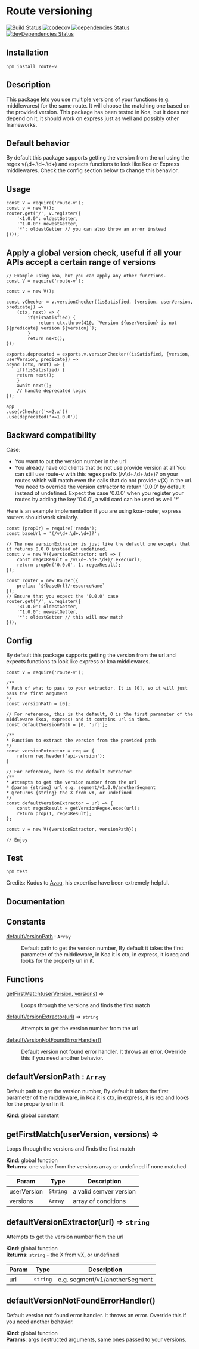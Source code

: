 # Route versioning
[![Build Status](https://travis-ci.org/Amri91/route-vc.svg?branch=master)](https://travis-ci.org/Amri91/route-vc)
[![codecov](https://codecov.io/gh/Amri91/route-vc/branch/master/graph/badge.svg)](https://codecov.io/gh/Amri91/route-vc)
[![dependencies Status](https://david-dm.org/amri91/route-vc/status.svg)](https://david-dm.org/Amri91/route-vc)
[![devDependencies Status](https://david-dm.org/amri91/route-vc/dev-status.svg)](https://david-dm.org/Amri91/route-vc?type=dev)

## Installation
```
npm install route-v
```

## Description
This package lets you use multiple versions of your functions (e.g. middlewares) for the same route. It will choose the matching one based on the provided version.
This package has been tested in Koa, but it does not depend on it, it should work on express just as well and possibly other frameworks.

## Default behavior
By default this package supports getting the version from the url using the regex v(\d+.\d+.\d+) and expects functions to look like Koa or Express middlewares.
Check the config section below to change this behavior.

## Usage
```
const V = require('route-v');
const v = new V();
router.get('/', v.register({
    '<1.0.0': oldestGetter,
    '^1.0.0': newestGetter,
    '*': oldestGetter // you can also throw an error instead
})));
```

## Apply a global version check, useful if all your APIs accept a certain range of versions
```
// Example using koa, but you can apply any other functions.
const V = require('route-v');

const v = new V();

const vChecker = v.versionChecker((isSatisfied, {version, userVersion, predicate}) =>
    (ctx, next) => {
        if(!isSatisfied) {
            return ctx.throw(410, `Version ${userVersion} is not ${predicate} version ${version}`);
        }
        return next();
});

exports.deprecated = exports.v.versionChecker((isSatisfied, {version, userVersion, predicate}) =>
async (ctx, next) => {
    if(!isSatisfied) {
    return next();
    }
    await next();
    // handle deprecated logic
});

app
.use(vChecker('<=2.x'))
.use(deprecated('<=1.0.0'))
```

## Backward compatibility
Case:
- You want to put the version number in the url
- You already have old clients that do not use provide version at all
You can still use route-v with this regex prefix (/v\d+.\d+.\d+)? on your routes which will match even the calls that do not provide v(X) in the url.
You need to override the version extractor to return '0.0.0' by default instead of undefined. Expect the case '0.0.0' when you register your routes by adding the key '0.0.0', a wild card can be used as well '*'

Here is an example implementation if you are using koa-router, express routers should work similarly.

```
const {propOr} = require('ramda');
const baseUrl = '(/v\d+.\d+.\d+)?';

// The new versionExtractor is just like the default one excepts that it returns 0.0.0 instead of undefined.
const v = new V({versionExtractor: url => {
    const regexResult = /v(\d+.\d+.\d+)/.exec(url);
    return propOr('0.0.0', 1, regexResult);
});

const router = new Router({
    prefix: `${baseUrl}/resourceName`
});
// Ensure that you expect the '0.0.0' case
router.get('/', v.register({
    '<1.0.0': oldestGetter,
    '^1.0.0': newestGetter,
    '*': oldestGetter // this will now match
}));
```

## Config
By default this package supports getting the version from the url and expects functions to look like express or koa middlewares.

```
const V = require('route-v');

/**
* Path of what to pass to your extractor. It is [0], so it will just pass the first argument
*/
const versionPath = [0];

// For reference, this is the default, 0 is the first parameter of the middleware (koa, express) and it contains url in them.
const defaultVersionPath = [0, 'url'];

/**
* Function to extract the version from the provided path
*/
const versionExtractor = req => {
    return req.header('api-version');
}

// For reference, here is the default extractor
/**
* Attempts to get the version number from the url
* @param {string} url e.g. segment/v1.0.0/anotherSegment
* @returns {string} the X from vX, or undefined
*/
const defaultVersionExtractor = url => {
    const regexResult = getVersionRegex.exec(url);
    return prop(1, regexResult);
};

const v = new V({versionExtractor, versionPath});

// Enjoy
```

## Test
```
npm test
```

Credits:
Kudus to [Avaq](https://github.com/Avaq), his expertise have been extremely helpful.

## Documentation

## Constants

<dl>
<dt><a href="#defaultVersionPath">defaultVersionPath</a> : <code>Array</code></dt>
<dd><p>Default path to get the version number,
By default it takes the first parameter of the middleware,
in Koa it is ctx, in express, it is req
and looks for the property url in it.</p>
</dd>
</dl>

## Functions

<dl>
<dt><a href="#getFirstMatch">getFirstMatch(userVersion, versions)</a> ⇒</dt>
<dd><p>Loops through the versions and finds the first match</p>
</dd>
<dt><a href="#defaultVersionExtractor">defaultVersionExtractor(url)</a> ⇒ <code>string</code></dt>
<dd><p>Attempts to get the version number from the url</p>
</dd>
<dt><a href="#defaultVersionNotFoundErrorHandler">defaultVersionNotFoundErrorHandler()</a></dt>
<dd><p>Default version not found error handler.
It throws an error. Override this if you need another behavior.</p>
</dd>
</dl>

<a name="defaultVersionPath"></a>

## defaultVersionPath : <code>Array</code>
Default path to get the version number,
By default it takes the first parameter of the middleware,
in Koa it is ctx, in express, it is req
and looks for the property url in it.

**Kind**: global constant  
<a name="getFirstMatch"></a>

## getFirstMatch(userVersion, versions) ⇒
Loops through the versions and finds the first match

**Kind**: global function  
**Returns**: one value from the versions array or undefined if none matched  

| Param | Type | Description |
| --- | --- | --- |
| userVersion | <code>String</code> | a valid semver version |
| versions | <code>Array</code> | array of conditions |

<a name="defaultVersionExtractor"></a>

## defaultVersionExtractor(url) ⇒ <code>string</code>
Attempts to get the version number from the url

**Kind**: global function  
**Returns**: <code>string</code> - the X from vX, or undefined  

| Param | Type | Description |
| --- | --- | --- |
| url | <code>string</code> | e.g. segment/v1/anotherSegment |

<a name="defaultVersionNotFoundErrorHandler"></a>

## defaultVersionNotFoundErrorHandler()
Default version not found error handler.
It throws an error. Override this if you need another behavior.

**Kind**: global function  
**Params**: args destructed arguments, same ones passed to your versions.  

